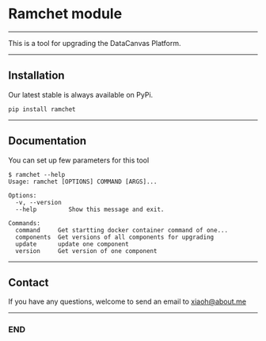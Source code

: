 
# Ramchet module

---

This is a tool for upgrading the DataCanvas Platform.

---

## Installation

Our latest stable is always available on PyPi.

```Shell
pip install ramchet
```

---

## Documentation

You can set up few parameters for this tool

```Shell
$ ramchet --help
Usage: ramchet [OPTIONS] COMMAND [ARGS]...

Options:
  -v, --version
  --help         Show this message and exit.

Commands:
  command     Get startting docker container command of one...
  components  Get versions of all components for upgrading
  update      update one component
  version     Get version of one component
```

---

## Contact

If you have any questions, welcome to send an email to <a class="email" href="mailto:xiaoh@about.me">xiaoh@about.me</a>

---

### END

